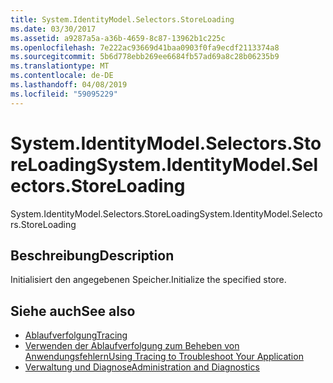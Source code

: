 ```yaml
---
title: System.IdentityModel.Selectors.StoreLoading
ms.date: 03/30/2017
ms.assetid: a9287a5a-a36b-4659-8c87-13962b1c225c
ms.openlocfilehash: 7e222ac93669d41baa0903f0fa9ecdf2113374a8
ms.sourcegitcommit: 5b6d778ebb269ee6684fb57ad69a8c28b06235b9
ms.translationtype: MT
ms.contentlocale: de-DE
ms.lasthandoff: 04/08/2019
ms.locfileid: "59095229"
---
```

# <a name="systemidentitymodelselectorsstoreloading"></a><span data-ttu-id="01fc6-102">System.IdentityModel.Selectors.StoreLoading</span><span class="sxs-lookup"><span data-stu-id="01fc6-102">System.IdentityModel.Selectors.StoreLoading</span></span>
<span data-ttu-id="01fc6-103">System.IdentityModel.Selectors.StoreLoading</span><span class="sxs-lookup"><span data-stu-id="01fc6-103">System.IdentityModel.Selectors.StoreLoading</span></span>  
  
## <a name="description"></a><span data-ttu-id="01fc6-104">Beschreibung</span><span class="sxs-lookup"><span data-stu-id="01fc6-104">Description</span></span>  
 <span data-ttu-id="01fc6-105">Initialisiert den angegebenen Speicher.</span><span class="sxs-lookup"><span data-stu-id="01fc6-105">Initialize the specified store.</span></span>  
  
## <a name="see-also"></a><span data-ttu-id="01fc6-106">Siehe auch</span><span class="sxs-lookup"><span data-stu-id="01fc6-106">See also</span></span>

- [<span data-ttu-id="01fc6-107">Ablaufverfolgung</span><span class="sxs-lookup"><span data-stu-id="01fc6-107">Tracing</span></span>](../../../../../docs/framework/wcf/diagnostics/tracing/index.md)
- [<span data-ttu-id="01fc6-108">Verwenden der Ablaufverfolgung zum Beheben von Anwendungsfehlern</span><span class="sxs-lookup"><span data-stu-id="01fc6-108">Using Tracing to Troubleshoot Your Application</span></span>](../../../../../docs/framework/wcf/diagnostics/tracing/using-tracing-to-troubleshoot-your-application.md)
- [<span data-ttu-id="01fc6-109">Verwaltung und Diagnose</span><span class="sxs-lookup"><span data-stu-id="01fc6-109">Administration and Diagnostics</span></span>](../../../../../docs/framework/wcf/diagnostics/index.md)
